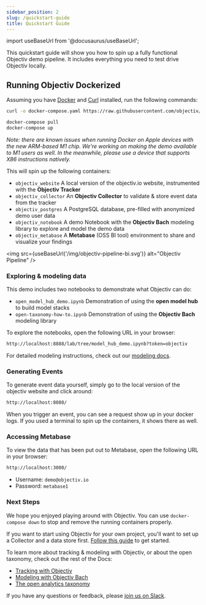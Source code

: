 ```yaml
---
sidebar_position: 2
slug: /quickstart-guide
title: Quickstart Guide
---
```


import useBaseUrl from '@docusaurus/useBaseUrl';

This quickstart guide will show you how to spin up a fully functional Objectiv demo pipeline. It includes everything you need to test drive Objectiv locally.

## Running Objectiv Dockerized

Assuming you have [Docker](https://www.docker.com/) and [Curl](https://curl.se) installed, run the following commands:

```bash
curl -o docker-compose.yaml https://raw.githubusercontent.com/objectiv/objectiv-analytics/main/docker-compose.yaml
```
```bash
docker-compose pull
docker-compose up
```
*Note: there are known issues when running Docker on Apple devices with the new ARM-based M1 chip. We're working on making the demo available to M1 users as well. In the meanwhile, please use a device that supports X86 instructions natively.*


This will spin up the following containers:

* `objectiv_website` A local version of the objectiv.io website, instrumented with the **Objectiv Tracker** 
* `objectiv_collector` An **Objectiv Collector** to validate & store event data from the tracker
* `objectiv_postgres` A PostgreSQL database, pre-filled with anonymized demo user data
* `objectiv_notebook` A demo Notebook with the **Objectiv Bach** modeling library to explore and model the demo data  
* `objectiv_metabase` A **Metabase** (OSS BI tool) environment to share and visualize your findings   

<img src={useBaseUrl('/img/objectiv-pipeline-bi.svg')} alt="Objectiv Pipeline" />

### Exploring & modeling data

This demo includes two notebooks to demonstrate what Objectiv can do:

* `open_model_hub_demo.ipynb` Demonstration of using the **open model hub** to build model stacks
* `open-taxonomy-how-to.ipynb` Demonstration of using the **Objectiv Bach** modeling library

To explore the notebooks, open the following URL in your browser:

```bash
http://localhost:8888/lab/tree/model_hub_demo.ipynb?token=objectiv
```
For detailed modeling instructions, check out our [modeling docs](/modeling).

### Generating Events
To generate event data yourself, simply go to the local version of the objectiv website and click around:

```bash
http://localhost:8080/
```
When you trigger an event, you can see a request show up in your docker logs. If you used a terminal to spin up the containers, it shows there as well. 

### Accessing Metabase
To view the data that has been put out to Metabase, open the following URL in your browser: 
```bash
http://localhost:3000/
```
* Username: `demo@objectiv.io`
* Password: `metabase1`

### Next Steps

We hope you enjoyed playing around with Objectiv. You can use `docker-compose down` to stop and remove the running containers properly.

If you want to start using Objectiv for your own project, you'll want to set up a Collector and a data store first. [Follow this guide](/how-to-guides/collector/getting-started) to get started.

To learn more about tracking & modeling with Objectiv, or about the open taxonomy, check out the rest of the Docs:

* [Tracking with Objectiv](/tracking)
* [Modeling with Objectiv Bach](/modeling)
* [The open analytics taxonomy](/taxonomy)

If you have any questions or feedback, please [join us on Slack](https://join.slack.com/t/objectiv-io/shared_invite/zt-u6xma89w-DLDvOB7pQer5QUs5B_~5pg).
